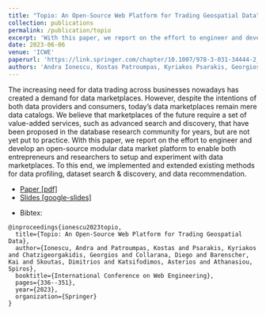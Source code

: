 ```yaml
---
title: "Topio: An Open-Source Web Platform for Trading Geospatial Data"
collection: publications
permalink: /publication/topio
excerpt: 'With this paper, we report on the effort to engineer and develop an open-source modular data market platform to enable both entrepreneurs and researchers to setup and experiment with data marketplaces. To this end, we implemented and extended existing methods for data profiling, dataset search & discovery, and data recommendation. '
date: 2023-06-06
venue: 'ICWE'
paperurl: 'https://link.springer.com/chapter/10.1007/978-3-031-34444-2_25'
authors: 'Andra Ionescu, Kostas Patroumpas, Kyriakos Psarakis, Georgios Chatzigeorgakidis, Diego Collarana, Kai Barenscher, Dimitrios Skoutas, Asterios Katsifodimos, Spiros Athanasiou'
---
```


The increasing need for data trading across businesses nowadays has created a demand for data marketplaces. However, despite the intentions of both data providers and consumers, today’s data marketplaces remain mere data catalogs. We believe that marketplaces of the future require a set of value-added services, such as advanced search and discovery, that have been proposed in the database research community for years, but are not yet put to practice. With this paper, we report on the effort to engineer and develop an open-source modular data market platform to enable both entrepreneurs and researchers to setup and experiment with data marketplaces. To this end, we implemented and extended existing methods for data profiling, dataset search & discovery, and data recommendation.

<ul>
    <li> 
        <a href="files/2023_ICWE_Topio.pdf" target="_blank"><i class="fa-solid fa-file-pdf"></i> Paper [pdf]</a>
    </li>
    <li> 
        <a href="https://docs.google.com/presentation/d/1OdqAPA1f82zDBI4hOuBZj9Gd3bJUFow6mUIjTFdp6wk/edit?usp=sharing" target="_blank"><i class="fa-solid fa-file-powerpoint"></i> Slides [google-slides]</a>
    </li>
</ul>


- Bibtex: 
```
@inproceedings{ionescu2023topio,
  title={Topio: An Open-Source Web Platform for Trading Geospatial Data},
  author={Ionescu, Andra and Patroumpas, Kostas and Psarakis, Kyriakos and Chatzigeorgakidis, Georgios and Collarana, Diego and Barenscher, Kai and Skoutas, Dimitrios and Katsifodimos, Asterios and Athanasiou, Spiros},
  booktitle={International Conference on Web Engineering},
  pages={336--351},
  year={2023},
  organization={Springer}
}
```